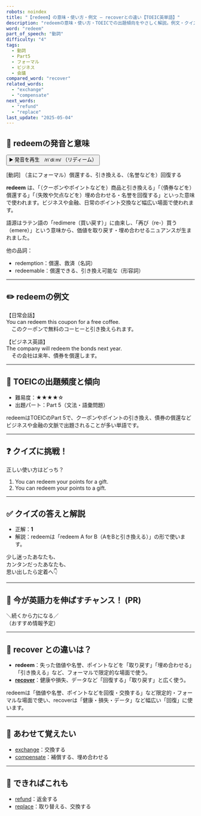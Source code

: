 ```yaml
---
robots: noindex
title: "【redeem】の意味・使い方・例文 ― recoverとの違い【TOEIC英単語】"
description: "redeemの意味・使い方・TOEICでの出題傾向をやさしく解説。例文・クイズ付きでrecoverとの違いもわかりやすく学べます。"
word: "redeem"
part_of_speech: "動詞"
difficulty: "4"
tags:
  - 動詞
  - Part5
  - フォーマル
  - ビジネス
  - 会議
compared_word: "recover"
related_words:
  - "exchange"
  - "compensate"
next_words:
  - "refund"
  - "replace"
last_update: "2025-05-04"
---
```


## 🔰 redeemの発音と意味

<button class="play-audio" onclick="playTTS('redeem')">
  <span class="play-audio-main">
    ▶️ 発音を再生　/riˈdiːm/
  </span>
  <span class="play-audio-sub">
    （リディーム）
  </span>
</button>

[動詞] （主にフォーマル）償還する、引き換える、（名誉などを）回復する

**redeem** は、「（クーポンやポイントなどを）商品と引き換える」「（債券などを）償還する」「（失敗や欠点などを）埋め合わせる・名誉を回復する」といった意味で使われます。ビジネスや金融、日常のポイント交換など幅広い場面で使われます。

語源はラテン語の「redimere（買い戻す）」に由来し、「再び（re-）買う（emere）」という意味から、価値を取り戻す・埋め合わせるニュアンスが生まれました。

他の品詞：  
- redemption：償還、救済（名詞）
- redeemable：償還できる、引き換え可能な（形容詞）

---

## ✏️ redeemの例文

【日常会話】  
You can redeem this coupon for a free coffee.  
　このクーポンで無料のコーヒーと引き換えられます。

【ビジネス英語】  
The company will redeem the bonds next year.  
　その会社は来年、債券を償還します。

---

## 🎯 TOEICの出題頻度と傾向

- 難易度：★★★★☆
- 出題パート：Part 5（文法・語彙問題）

redeemはTOEICのPart 5で、クーポンやポイントの引き換え、債券の償還などビジネスや金融の文脈で出題されることが多い単語です。

---

## ❓ クイズに挑戦！

正しい使い方はどっち？

1. You can redeem your points for a gift.  
2. You can redeem your points to a gift.

---

## ✅ クイズの答えと解説

- 正解：**1**
- 解説：redeemは「redeem A for B（AをBと引き換える）」の形で使います。

少し迷ったあなたも、  
カンタンだったあなたも、  
思い出したら定着へ👇️

---

## 🚀 今が英語力を伸ばすチャンス！ (PR)

<div class="info-center">
＼続くから力になる／<br>  
（おすすめ情報予定）
</div>

---

## 🤔  recover との違いは？

- **redeem**：失った価値や名誉、ポイントなどを「取り戻す」「埋め合わせる」「引き換える」など、フォーマルで限定的な場面で使う。
- **[recover](/word/recover/)**：健康や損失、データなど「回復する」「取り戻す」と広く使う。

redeemは「価値や名誉、ポイントなどを回復・交換する」など限定的・フォーマルな場面で使い、recoverは「健康・損失・データ」など幅広い「回復」に使います。

---

## 🧩 あわせて覚えたい

- [exchange](/word/exchange/)：交換する
- [compensate](/word/compensate/)：補償する、埋め合わせる

---

## 📖 できればこれも

- [refund](/word/refund/)：返金する
- [replace](/word/replace/)：取り替える、交換する
<!-- cvid: aid12_bid33 -->
